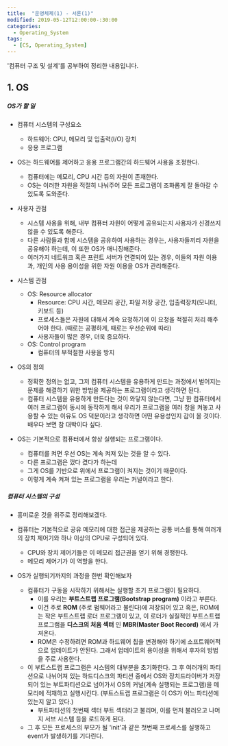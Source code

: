 ```yaml
---
title:  "운영체제(1) - 서론(1)"
modified: 2019-05-12T12:00:00-:30:00
categories:
  - Operating_System
tags:
  - [CS, Operating_System]
---
```


'컴퓨터 구조 및 설계'를 공부하여 정리한 내용입니다.

## 1. OS

##### OS가 할 일

-   컴퓨터 시스템의 구성요소

    -   하드웨어: CPU, 메모리 및 입출력(I/O) 장치
    -   응용 프로그램

-   OS는 하드웨어를 제어하고 응용 프로그램간의 하드웨어 사용을 조정한다.

    -   컴퓨터에는 메모리, CPU 시간 등의 자원이 존재한다.
    -   OS는 이러한 자원을 적절히 나눠주어 모든 프로그램이 조화롭게 잘 돌아갈 수 있도록 도와준다.

-   사용자 관점

    -   시스템 사용을 위해, 내부 컴퓨터 자원이 어떻게 공유되는지 사용자가 신경쓰지 않을 수 있도록 해준다.
    -   다른 사람들과 함께 시스템을 공유하여 사용하는 경우는, 사용자들끼리 자원을 공유해야 하는데, 이 또한 OS가 매니징해준다.
    -   여러가지 네트워크 혹은 프린트 서버가 연결되어 있는 경우, 이들의 자원 이용과, 개인의 사용 용이성을 위한 자원 이용을 OS가 관리해준다.

-   시스템 관점

    -   OS: Resource allocator
        -   Resource: CPU 시간, 메모리 공간, 파일 저장 공간, 입출력장치(모니터, 키보드 등)
        -   프로세스들은 자원에 대해서 계속 요청하기에 이 요청을 적절히 처리 해주어야 한다. (때로는 공평하게, 때로는 우선순위에 따라)
        -   사용자들이 많은 경우, 더욱 중요하다.
    -   OS: Control program
        -   컴퓨터의 부적절한 사용을 방지

-   OS의 정의

    -   정확한 정의는 없고, 그저 컴퓨터 시스템을 유용하게 만드는 과정에서 벌어지는 문제를 해결하기 위한 방법을 제공하는 프로그램이라고 생각하면 된다.
    -   컴퓨터 시스템을 유용하게 만든다는 것이 와닿지 않는다면, 그냥 한 컴퓨터에서 여러 프로그램이 동시에 동작하게 해서 우리가 프로그램을 여러 창을 켜놓고 사용할 수 있는 이유도 OS 덕분이라고 생각하면 어떤 유용성인지 감이 올 것이다. 배우다 보면 참 대박이다 싶다.

-   OS는 기본적으로 컴퓨터에서 항상 실행되는 프로그램이다.
    -   컴퓨터를 켜면 우선 OS는 계속 켜져 있는 것을 알 수 있다.
    -   다른 프로그램은 껐다 켰다가 하는데
    -   그게 OS를 기반으로 위에서 프로그램이 켜지는 것이기 때문이다.
    -   이렇게 계속 켜져 있는 프로그램을 우리는 커널이라고 한다.

##### 컴퓨터 시스템의 구성

-   흥미로운 것을 위주로 정리해보겠다.

-   컴퓨터는 기본적으로 공유 메모리에 대한 접근을 제공하는 공통 버스를 통해 여러개의 장치 제어기와 하나 이상의 CPU로 구성되어 있다.

    -   CPU와 장치 제어기들은 이 메모리 접근권을 얻기 위해 경쟁한다.
    -   메모리 제어기가 이 역할을 한다.

-   OS가 실행되기까지의 과정을 한번 확인해보자
    -   컴퓨터가 구동을 시작하기 위해서는 실행할 초기 프로그램이 필요하다.
        -   이를 우리는 **부트스트랩 프로그램(Bootstrap program)** 이라고 부른다.
        -   이건 주로 **ROM** (주로 펌웨어라고 불린다)에 저장되어 있고 혹은, ROM에는 작은 부트스트랩 로더 프로그램이 있고, 이 로더가 실질적인 부트스트랩 프로그램을 **디스크의 처음 섹터** 인 **MBR(Master Boot Record)** 에서 가져온다.
        -   ROM은 수정하려면 ROM과 하드웨어 칩을 변경해야 하기에 소프트웨어적으로 업데이트가 안된다. 그래서 업데이트의 용이성을 위해서 후자의 방법을 주로 사용한다.
    -   이 부트스트랩 프로그램은 시스템의 대부분을 초기화한다. 그 후 여러개의 파티션으로 나뉘어져 있는 하드디스크의 파티션 중에서 OS와 장치드라이버가 저장되어 있는 부트파티션으로 넘어가서 OS의 커널(계속 실행되는 프로그램)을 메모리에 적재하고 실행시킨다. (부트스트랩 프로그램은 이 OS가 어느 파티션에 있는지 알고 있다.)
        -   부트파티션의 첫번째 섹터 부트 섹터라고 불리며, 이를 먼저 불러오고 나머지 서브 시스템 등을 로드하게 된다.
    -   그 후 모든 프로세스의 부모가 될 'init'과 같은 첫번째 프로세스를 실행하고 event가 발생하기를 기다린다.
